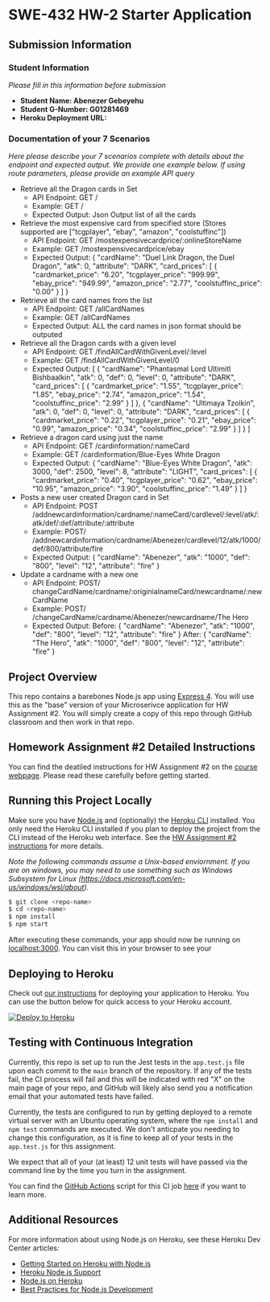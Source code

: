 # SWE-432 HW-2 Starter Application

## Submission Information

### Student Information

*Please fill in this information before submission*

* **Student Name: Abenezer Gebeyehu** 
* **Student G-Number: G01281469** 
* **Heroku Deployment URL:**

### Documentation of your 7 Scenarios

*Here please describe your 7 scenarios complete with details about the endpoint and expected output. We provide one example below. If using route parameters, please provide an example API query*

* Retrieve all the Dragon cards in Set
  * API Endpoint: GET /
  * Example: GET /
  * Expected Output: Json Output list of all the cards
* Retrieve the most expensive card from specified store (Stores supported are  ["tcgplayer", "ebay", "amazon", "coolstuffinc"])
  * API Endpoint: GET /mostexpensivecardprice/:onlineStoreName
  * Example: GET /mostexpensivecardprice/ebay
  * Expected Output: 
  {
    "cardName": "Duel Link Dragon, the Duel Dragon",
    "atk": 0,
    "attribute": "DARK",
    "card_prices": [
        {
            "cardmarket_price": "6.20",
            "tcgplayer_price": "999.99",
            "ebay_price": "949.99",
            "amazon_price": "2.77",
            "coolstuffinc_price": "0.00"
        }
    ]
}
* Retrieve all the card names from the list
  * API Endpoint: GET /allCardNames
  * Example: GET /allCardNames
  * Expected Output: ALL the card names in json format should be outputed
* Retrieve all the Dragon cards with a given level
  * API Endpoint: GET /findAllCardWithGivenLevel/:level
  * Example: GET /findAllCardWithGivenLevel/0
  * Expected Output: 
  [
    {
        "cardName": "Phantasmal Lord Ultimitl Bishbaalkin",
        "atk": 0,
        "def": 0,
        "level": 0,
        "attribute": "DARK",
        "card_prices": [
            {
                "cardmarket_price": "1.55",
                "tcgplayer_price": "1.85",
                "ebay_price": "2.74",
                "amazon_price": "1.54",
                "coolstuffinc_price": "2.99"
            }
        ]
    },
    {
        "cardName": "Ultimaya Tzolkin",
        "atk": 0,
        "def": 0,
        "level": 0,
        "attribute": "DARK",
        "card_prices": [
            {
                "cardmarket_price": "0.22",
                "tcgplayer_price": "0.21",
                "ebay_price": "0.99",
                "amazon_price": "0.34",
                "coolstuffinc_price": "2.99"
            }
        ]
    }
]
* Retrieve a dragon card using just the name
  * API Endpoint: GET /cardinformation/:nameCard
  * Example: GET /cardinformation/Blue-Eyes White Dragon
  * Expected Output: 
  {
    "cardName": "Blue-Eyes White Dragon",
    "atk": 3000,
    "def": 2500,
    "level": 8,
    "attribute": "LIGHT",
    "card_prices": [
        {
            "cardmarket_price": "0.40",
            "tcgplayer_price": "0.62",
            "ebay_price": "10.95",
            "amazon_price": "3.90",
            "coolstuffinc_price": "1.49"
        }
    ]
}
* Posts a new user created Dragon card in Set
  * API Endpoint: POST /addnewcardinformation/cardname/:nameCard/cardlevel/:level/atk/:atk/def/:def/attribute/:attribute
  * Example: POST/ /addnewcardinformation/cardname/Abenezer/cardlevel/12/atk/1000/def/800/attribute/fire
  * Expected Output:
  {
    "cardName": "Abenezer",
    "atk": "1000",
    "def": "800",
    "level": "12",
    "attribute": "fire"
}
* Update a cardname with a new one
  * API Endpoint: POST/ changeCardName/cardname/:originialnameCard/newcardname/:newCardName
  * Example: POST/ /changeCardName/cardname/Abenezer/newcardname/The Hero
  * Expected Output: 
  Before:
    {
    "cardName": "Abenezer",
    "atk": "1000",
    "def": "800",
    "level": "12",
    "attribute": "fire"
  }
  After:
  {
    "cardName": "The Hero",
    "atk": "1000",
    "def": "800",
    "level": "12",
    "attribute": "fire"
}
  


## Project Overview

This repo contains a barebones Node.js app using [Express 4](http://expressjs.com/). You will use this as the "base" version of your Microserivce application for HW Assignment #2. You will simply create a copy of this repo through GitHub classroom and then work in that repo. 

## Homework Assignment #2 Detailed Instructions

You can find the deatiled instructions for HW Assignment #2 on the [course webpage](https://cs.gmu.edu/~kpmoran/teaching/swe-432-f21/hw2). Please read these carefully before getting started.

## Running this Project Locally

Make sure you have [Node.js](http://nodejs.org/) and (optionally) the [Heroku CLI](https://cli.heroku.com/) installed. You only need the Heroku CLI installed if you plan to deploy the project from the CLI instead of the Heroku web interface. See the [HW Assignment #2 instructions](https://cs.gmu.edu/~kpmoran/teaching/swe-432-f21/hw2) for more details.

*Note the following commands assume a Unix-based enviornment. If you are on windows, you may need to use something such as Windows Subsystem for Linux (https://docs.microsoft.com/en-us/windows/wsl/about).*

```sh
$ git clone <repo-name>
$ cd <repo-name>
$ npm install
$ npm start
```

After executing these commands, your app should now be running on [localhost:3000](http://localhost:3000/). You can visit this in your browser to see your 

## Deploying to Heroku

Check out [our instructions](https://cs.gmu.edu/~kpmoran/teaching/swe-432-f21/hw2) for deploying your application to Heroku. You can use the button below for quick access to your Heroku account.

[![Deploy to Heroku](https://www.herokucdn.com/deploy/button.png)](https://heroku.com/deploy)

## Testing with Continuous Integration

Currently, this repo is set up to run the Jest tests in the `app.test.js` file upon each commit to the `main` branch of the repository. If any of the tests fail, the CI process will fail and this will be indicated with red "X" on the main page of your repo, and GitHub will likely also send you a notification email that your automated tests have failed.

Currently, the tests are configured to run by getting deployed to a remote virtual server with an Ubuntu operating system, where the `npm install` and `npm test` commands are executed. We don't anticpate you needing to change this configuration, as it is fine to keep all of your tests in the `app.test.js` for this assignment. 

We expect that all of your (at least) 12 unit tests will have passed via the command line by the time you turn in the assignment.

You can find the [GitHub Actions](https://github.com/features/actions) script for this CI job [here](.github/workflows/ci.yml) if you want to learn more.

## Additional Resources

For more information about using Node.js on Heroku, see these Heroku Dev Center articles:

- [Getting Started on Heroku with Node.js](https://devcenter.heroku.com/articles/getting-started-with-nodejs)
- [Heroku Node.js Support](https://devcenter.heroku.com/articles/nodejs-support)
- [Node.js on Heroku](https://devcenter.heroku.com/categories/nodejs)
- [Best Practices for Node.js Development](https://devcenter.heroku.com/articles/node-best-practices)
